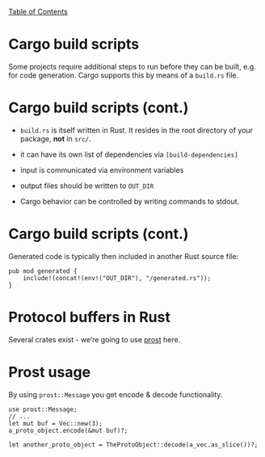 [Table of Contents](./index.html)

Cargo build scripts
===================

Some projects require additional steps to run before they can be built,
e.g. for code generation. Cargo supports this by means of a `build.rs`
file.

Cargo build scripts (cont.)
===========================

-   `build.rs` is itself written in Rust. It resides in the root
    directory of your package, **not** in `src/`.

-   it can have its own list of dependencies via `[build-dependencies]`

-   input is communicated via environment variables

-   output files should be written to `OUT_DIR`

-   Cargo behavior can be controlled by writing commands to stdout.

Cargo build scripts (cont.)
===========================

Generated code is typically then included in another Rust source file:

    pub mod generated {
        include!(concat!(env!("OUT_DIR"), "/generated.rs"));
    }

Protocol buffers in Rust
========================

Several crates exist - we’re going to use
[prost](https://github.com/danburkert/prost) here.

Prost usage
===========

By using `prost::Message` you get encode & decode functionality.

    use prost::Message;
    // ...
    let mut buf = Vec::new(3);
    a_proto_object.encode(&mut buf)?;

    let another_proto_object = TheProtoObject::decode(a_vec.as_slice())?;
